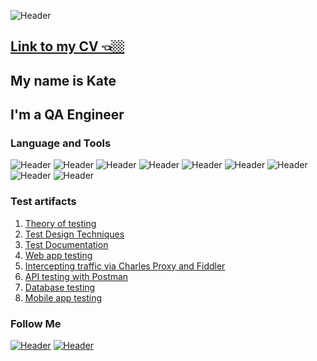 <!--
**KateMartinovich/KateMartinovich** is a ✨ _special_ ✨ repository because its `README.md` (this file) appears on your GitHub profile.

Here are some ideas to get you started:

- 🔭 I’m currently working on ...
- 🌱 I’m currently learning ...
- 👯 I’m looking to collaborate on ...
- 🤔 I’m looking for help with ...
- 💬 Ask me about ...
- 📫 How to reach me: ...
- 😄 Pronouns: ...
- ⚡ Fun fact: ...
-->

![Header](https://media.licdn.com/dms/image/D4D16AQEcJ66XVugD-w/profile-displaybackgroundimage-shrink_350_1400/0/1673628910950?e=1678924800&v=beta&t=ME7eX30SMghTDecnRTBdO_xxXS2HeZHG64XGSO4TdEk)

## [Link to my CV 👈🏼](https://drive.google.com/file/d/1eNqy6dPmHHa1CwgYtrNPhrFe8NXoFmNQ/view?usp=sharing)


## My name is Kate
## I'm a QA Engineer


### Language and Tools
![Header](https://img.shields.io/badge/Postman-090909?style=for-the-badge&logo=postman&logoColor=f76935)
![Header](https://img.shields.io/badge/Swagger-090909?style=for-the-badge&logo=swagger&logoColor=7ede2b)
![Header](https://img.shields.io/badge/Github-090909?style=for-the-badge&logo=github&logoColor=8cc4d7)
![Header](https://img.shields.io/badge/Figma-090909?style=for-the-badge&logo=figma&logoColor=7d5fa6)
![Header](https://img.shields.io/badge/MySQL-090909?style=for-the-badge&logo=mysql&logoColor=00618a)
![Header](https://img.shields.io/badge/DevTools-090909?style=for-the-badge&logo=googlechrome&logoColor=2674f2)
![Header](https://img.shields.io/badge/AndroidStudio-090909?style=for-the-badge&logo=androidstudio&logoColor=3ad07d)
![Header](https://img.shields.io/badge/Fiddler-090909?style=for-the-badge&logo=fiddler&logoColor=8cc4d7)
![Header](https://img.shields.io/badge/CharlesProxy-090909?style=for-the-badge&logo=charlesproxy&logoColor=8cc4d7)

### Test artifacts
1. [Theory of testing](https://github.com/KateMartinovich/Theory-of-testing)
2. [Test Design Techniques](https://github.com/KateMartinovich/Test-Design-Techniques)
3. [Test Documentation](https://github.com/KateMartinovich/Test-Documentation)
4. [Web app testing](https://github.com/KateMartinovich/Web-app-testing)
5. [Intercepting traffic via Charles Proxy and Fiddler](https://github.com/KateMartinovich/Intercepting-traffic-via-Charles-Proxy-and-Fiddler)
6. [API testing with Postman](https://github.com/KateMartinovich/API-testing-with-Postman)
7. [Database testing](https://github.com/KateMartinovich/Database-testing)
8. [Mobile app testing](https://github.com/KateMartinovich/Mobile-app-testing)

### Follow Me
[![Header](https://img.shields.io/badge/Instagram-090909?style=for-the-badge&logo=instagram&logoColor=9939a3)](https://www.instagram.com/katemartinovich/)
[![Header](https://img.shields.io/badge/Linkedin-090909?style=for-the-badge&logo=linkedin&logoColor=0073b1)](https://www.linkedin.com/in/kate-martinovich-194a61236/)
